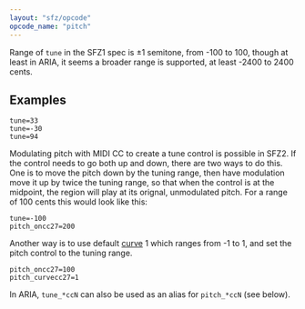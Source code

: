 ```yaml
---
layout: "sfz/opcode"
opcode_name: "pitch"
---
```

Range of `tune` in the SFZ1 spec is ±1 semitone, from -100 to 100, though at least
in ARIA, it seems a broader range is supported, at least -2400 to 2400 cents.

## Examples

```
tune=33
tune=-30
tune=94
```

Modulating pitch with MIDI CC to create a tune control is possible in SFZ2. If the
control needs to go both up and down, there are two ways to do this. One is to move
the pitch down by the tuning range, then have modulation move it up by twice the
tuning range, so that when the control is at the midpoint, the region will play at
its orignal, unmodulated pitch. For a range of 100 cents this would look like this:

```
tune=-100
pitch_oncc27=200
```

Another way is to use default [curve](/headers/curve) 1 which ranges from -1 to 1,
and set the pitch control to the tuning range.

```
pitch_oncc27=100
pitch_curvecc27=1
```

In ARIA, `tune_*ccN` can also be used as an alias for `pitch_*ccN` (see below).
